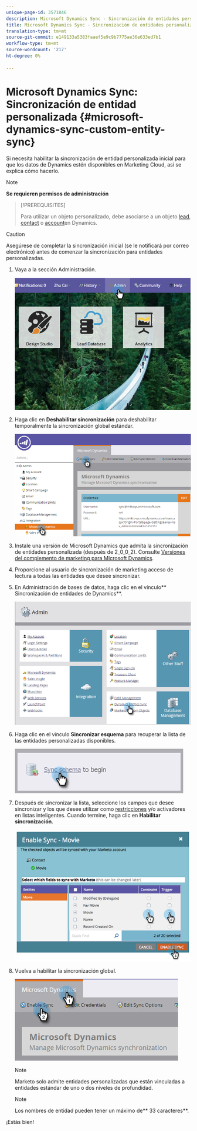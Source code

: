 ```yaml
---
unique-page-id: 3571846
description: Microsoft Dynamics Sync - Sincronización de entidades personalizadas - Documentos de marketing - Documentación del producto
title: Microsoft Dynamics Sync - Sincronización de entidades personalizadas
translation-type: tm+mt
source-git-commit: e149133a5383faaef5e9c9b7775ae36e633ed7b1
workflow-type: tm+mt
source-wordcount: '217'
ht-degree: 0%

---
```



# Microsoft Dynamics Sync: Sincronización de entidad personalizada {#microsoft-dynamics-sync-custom-entity-sync}

Si necesita habilitar la sincronización de entidad personalizada inicial para que los datos de Dynamics estén disponibles en Marketing Cloud, así se explica cómo hacerlo.

>[!NOTE]
>
>**Se requieren permisos de administración**

>[!PREREQUISITES]
>
>Para utilizar un objeto personalizado, debe asociarse a un objeto [lead](microsoft-dynamics-sync-lead-sync.md), [contact](microsoft-dynamics-sync-contact-sync.md) o [account](microsoft-dynamics-sync-account-sync.md)en Dynamics.

>[!CAUTION]
>
>Asegúrese de completar la sincronización inicial (se le notificará por correo electrónico) antes de comenzar la sincronización para entidades personalizadas.

1. Vaya a la sección Administración.

   ![](assets/image2014-10-20-14-3a32-3a16.png)

1. Haga clic en **Deshabilitar sincronización** para deshabilitar temporalmente la sincronización global estándar.

   ![](assets/image2015-11-10-9-3a0-3a6.png)

1. Instale una versión de Microsoft Dynamics que admita la sincronización de entidades personalizada (después de 2_0_0_2). Consulte [Versiones del complemento de marketing para MIcrosoft Dynamics](../../../../product-docs/crm-sync/microsoft-dynamics-sync/marketo-plugin-releases-for-microsoft-dynamics.md).
1. Proporcione al usuario de sincronización de marketing acceso de lectura a todas las entidades que desee sincronizar.
1. En Administración de bases de datos, haga clic en el vínculo** Sincronización de entidades de Dynamics**.

   ![](assets/image2015-11-10-9-3a6-3a55.png)

1. Haga clic en el vínculo **Sincronizar esquema** para recuperar la lista de las entidades personalizadas disponibles.

   ![](assets/image2015-11-10-9-3a41-3a37.png)

1. Después de sincronizar la lista, seleccione los campos que desee sincronizar y los que desee utilizar como [restricciones](../../../../product-docs/core-marketo-concepts/smart-lists-and-static-lists/using-smart-lists/add-a-constraint-to-a-smart-list-filter.md) y/o activadores en listas inteligentes. Cuando termine, haga clic en **Habilitar sincronización**.

   ![](assets/image2014-10-20-14-3a32-3a55.png)

1. Vuelva a habilitar la sincronización global.

   ![](assets/image2015-11-10-9-3a48-3a35.png)

   >[!NOTE]
   >
   >Marketo solo admite entidades personalizadas que están vinculadas a entidades estándar de uno o dos niveles de profundidad.

   >[!NOTE]
   >
   >Los nombres de entidad pueden tener un máximo de** 33 caracteres**.

¡Estás bien!